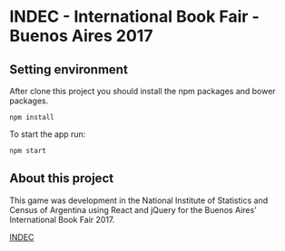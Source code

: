 # INDEC - International Book Fair - Buenos Aires 2017

## Setting environment
After clone this project you should install the npm packages and bower packages.

    npm install

To start the app run:

    npm start

## About this project

This game was development in the National Institute of Statistics and Census of Argentina using React and jQuery for the Buenos Aires' International Book Fair 2017.

[INDEC](http://www.indec.gob.ar/)
